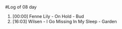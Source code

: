 #Log of 08 day

1. [00:00] Fenne Lily - On Hold - Bud
1. [16:03] Wilsen - I Go Missing In My Sleep - Garden
